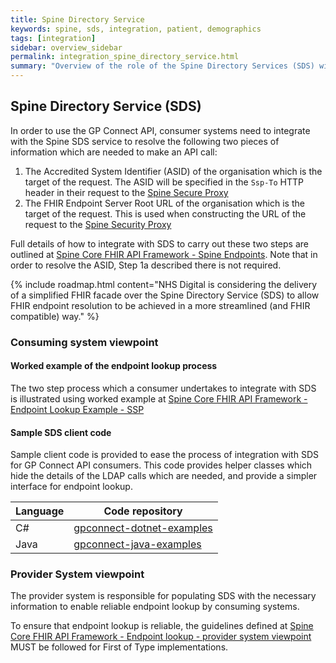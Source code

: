 ```yaml
---
title: Spine Directory Service
keywords: spine, sds, integration, patient, demographics
tags: [integration]
sidebar: overview_sidebar
permalink: integration_spine_directory_service.html
summary: "Overview of the role of the Spine Directory Services (SDS) within GP Connect"
---
```


## Spine Directory Service (SDS) ##

In order to use the GP Connect API, consumer systems need to integrate with the Spine SDS service to resolve the following two pieces of information which are needed to make an API call:

1. The Accredited System Identifier (ASID) of the organisation which is the target of the request. The ASID will be specified in the `Ssp-To` HTTP header in their request to the [Spine Secure Proxy](integration_spine_secure_proxy.html)
2. The FHIR Endpoint Server Root URL of the organisation which is the target of the request. This is used when constructing the URL of the request to the [Spine Security Proxy](integration_spine_secure_proxy.html)

Full details of how to integrate with SDS to carry out these two steps are outlined at [Spine Core FHIR API Framework - Spine Endpoints](https://developer.nhs.uk/apis/spine-core-1-0/build_endpoints.html). Note that in order to resolve the ASID, Step 1a described there is not required.


{% include roadmap.html content="NHS Digital is considering the delivery of a simplified FHIR facade over the Spine Directory Service (SDS) to allow FHIR endpoint resolution to be achieved in a more streamlined (and FHIR compatible) way." %}


### Consuming system viewpoint ###

#### Worked example of the endpoint lookup process ####

The two step process which a consumer undertakes to integrate with SDS is illustrated using worked example at [Spine Core FHIR API Framework - Endpoint Lookup Example - SSP](https://developer.nhs.uk/apis/spine-core-1-0/build_endpoints_example_ssp.html)

#### Sample SDS client code ####

Sample client code is provided to ease the process of integration with SDS for GP Connect API consumers. This code provides helper classes which hide the details of the LDAP calls which are needed, and provide a simpler interface for endpoint lookup.

| Language | Code repository |
| -------- | --------------- |
|C# | [gpconnect-dotnet-examples](https://github.com/nhsconnect/gpconnect-dotnet-examples) |
|Java | [gpconnect-java-examples](https://github.com/nhsconnect/gpconnect-java-examples) |

### Provider System viewpoint ###

The provider system is responsible for populating SDS with the necessary information to enable reliable endpoint lookup by consuming systems.

To ensure that endpoint lookup is reliable, the guidelines defined at [Spine Core FHIR API Framework - Endpoint lookup - provider system viewpoint](https://developer.nhs.uk/apis/spine-core-1-0/ssp_providers.html) MUST be followed for First of Type implementations.


